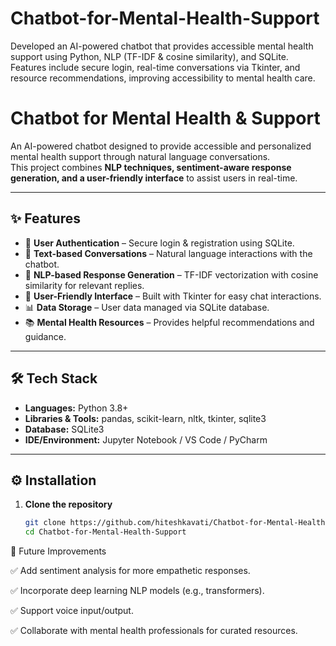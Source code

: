 # Chatbot-for-Mental-Health-Support
Developed an AI-powered chatbot that provides accessible mental health support using Python, NLP (TF-IDF &amp; cosine similarity), and SQLite. Features include secure login, real-time conversations via Tkinter, and resource recommendations, improving accessibility to mental health care.

# Chatbot for Mental Health & Support  

An AI-powered chatbot designed to provide accessible and personalized mental health support through natural language conversations.  
This project combines **NLP techniques, sentiment-aware response generation, and a user-friendly interface** to assist users in real-time.  

---

## ✨ Features
- 🔐 **User Authentication** – Secure login & registration using SQLite.  
- 💬 **Text-based Conversations** – Natural language interactions with the chatbot.  
- 🧠 **NLP-based Response Generation** – TF-IDF vectorization with cosine similarity for relevant replies.  
- 🎨 **User-Friendly Interface** – Built with Tkinter for easy chat interactions.  
- 📊 **Data Storage** – User data managed via SQLite database.  
- 📚 **Mental Health Resources** – Provides helpful recommendations and guidance.  

---

## 🛠 Tech Stack
- **Languages:** Python 3.8+  
- **Libraries & Tools:** pandas, scikit-learn, nltk, tkinter, sqlite3  
- **Database:** SQLite3  
- **IDE/Environment:** Jupyter Notebook / VS Code / PyCharm  

---

## ⚙️ Installation

1. **Clone the repository**
   ```bash
   git clone https://github.com/hiteshkavati/Chatbot-for-Mental-Health-Support.git
   cd Chatbot-for-Mental-Health-Support

🔮 Future Improvements

✅ Add sentiment analysis for more empathetic responses.

✅ Incorporate deep learning NLP models (e.g., transformers).

✅ Support voice input/output.

✅ Collaborate with mental health professionals for curated resources.
